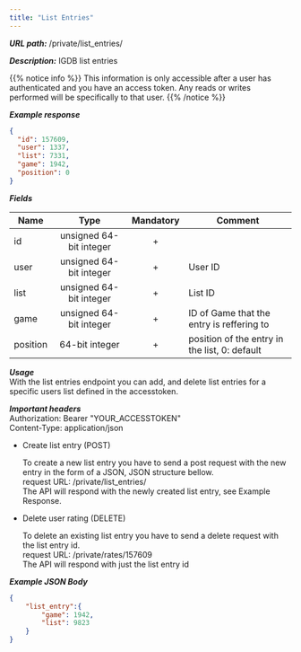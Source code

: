 ```yaml
---
title: "List Entries"
---
```


***URL path:*** /private/list_entries/

***Description:*** IGDB list entries

{{% notice info %}}
This information is only accessible after a user has authenticated and you have an access token. Any reads or writes performed will be specifically to that user.
{{% /notice %}}

***Example response***
```json
{
  "id": 157609,
  "user": 1337,
  "list": 7331,
  "game": 1942,
  "position": 0
}
```

***Fields***

| Name         | Type                    | Mandatory | Comment |
| ------------ |:-----------------------:|:---------:| ------- |
| id           | unsigned 64-bit integer |     +     ||
| user         | unsigned 64-bit integer |     +     | User ID |
| list         | unsigned 64-bit integer |     +     | List ID |
| game         | unsigned 64-bit integer |     +     | ID of Game that the entry is reffering to |
| position     | 64-bit integer          |     +     | position of the entry in the list, 0: default |

***Usage***   
With the list entries endpoint you can add, and delete list entries for a specific users list defined in the accesstoken. 

***Important headers***   
Authorization: Bearer "YOUR_ACCESSTOKEN"  
Content-Type: application/json

* Create list entry (POST)

	To create a new list entry you have to send a post request with the new entry in the form of a JSON, JSON structure bellow.  
	request URL: /private/list_entries/   
	The API will respond with the newly created list entry, see Example Response.  

* Delete user rating (DELETE)

	To delete an existing list entry you have to send a delete request with the list entry id.  
	request URL: /private/rates/157609  
	The API will respond with just the list entry id   

***Example JSON Body***
```json
{
	"list_entry":{
        "game": 1942,
        "list": 9823
    }
}
```
